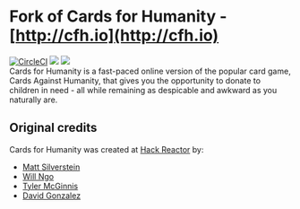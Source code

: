 Fork of Cards for Humanity - [http://cfh.io](http://cfh.io)
===========
[![CircleCI](https://circleci.com/gh/ceelogre/cards-for-humanity/tree/topic%2Flamane.svg?style=svg)](https://circleci.com/gh/ceelogre/cards-for-humanity/tree/topic%2Flamane) 
<a href="https://codeclimate.com/github/ceelogre/cards-for-humanity/maintainability"><img src="https://api.codeclimate.com/v1/badges/3bd5fdceea4d30a1d406/maintainability" /></a> 
<a href="https://codeclimate.com/github/ceelogre/cards-for-humanity/test_coverage"><img src="https://api.codeclimate.com/v1/badges/3bd5fdceea4d30a1d406/test_coverage" /></a>   
Cards for Humanity is a fast-paced online version of the popular card game, Cards Against Humanity, that gives you the opportunity to donate to children in need - all while remaining as despicable and awkward as you naturally are.

Original credits
--------
Cards for Humanity was created at [Hack Reactor](http://www.hackreactor.com) by:
* [Matt Silverstein](http://www.mattsilverstein.com/)
* [Will Ngo](https://mrngoitall.net)
* [Tyler McGinnis](http://www.tylermcginnis.com)
* [David Gonzalez](http://www.truthyfalsy.com)
